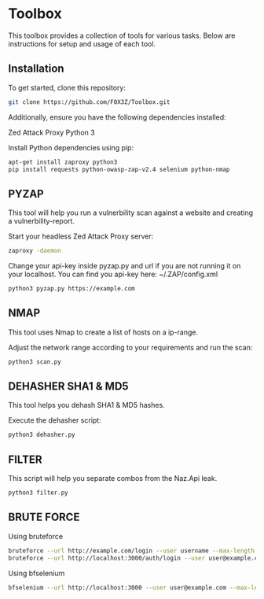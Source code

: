 # Toolbox

This toolbox provides a collection of tools for various tasks. Below are instructions for setup and usage of each tool.

## Installation

To get started, clone this repository:

```bash
git clone https://github.com/F0X3Z/Toolbox.git
```

Additionally, ensure you have the following dependencies installed:

Zed Attack Proxy
Python 3

Install Python dependencies using pip:

```bash
apt-get install zaproxy python3
pip install requests python-owasp-zap-v2.4 selenium python-nmap
```
## PYZAP
This tool will help you run a vulnerbility scan against a website and creating a vulnerbility-report.

Start your headless Zed Attack Proxy server:
```bash
zaproxy -daemon
```

Change your api-key inside pyzap.py and url if you are not running it on your localhost.
You can find you api-key here: ~/.ZAP/config.xml
```bash
python3 pyzap.py https://example.com
```

## NMAP
This tool uses Nmap to create a list of hosts on a ip-range.

Adjust the network range according to your requirements and run the scan:

```bash
python3 scan.py
```

## DEHASHER SHA1 & MD5
This tool helps you dehash SHA1 & MD5 hashes.

Execute the dehasher script:

```bash
python3 dehasher.py
```

## FILTER
This script will help you separate combos from the Naz.Api leak.

```bash
python3 filter.py
```

## BRUTE FORCE

Using bruteforce

```bash
bruteforce --url http://example.com/login --user username --max-length 4 --chars abc123
bruteforce --url http://localhost:3000/auth/login --user user@example.com --max-length 8 --chars adoprsw
```

Using bfselenium
```bash
bfselenium --url http://localhost:3000 --user user@example.com --max-length 8 --chars adoprsw
```
